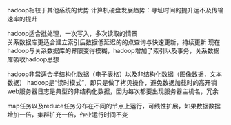 hadoop相较于其他系统的优势
计算机硬盘发展趋势：寻址时间的提升远不及传输速率的提升

hadoop适合批处理，一次写入，多次读取的情景   
关系数据库更适合建立索引后数据低延迟的的点查询与快速更新，持续更新
现在hadoop与关系数据库的界限变得模糊，hadoop增加了索引以及事务，关系数据库吸收hadoop思想

hadoop非常适合半结构化数据（电子表格）以及非结构化数据（图像数据，文本数据）
hadoop是“读时模式”，即只是做了拷贝操作，避免数据加载时的高开销
web服务器日志是典型的非结构化数据，因为每次都要出现服务器主机名，冗余

map任务以及reduce任务分布在不同的节点上运行，可线性扩展，如果数据数据增加一倍，集群扩充一倍，作业运行时间不变


